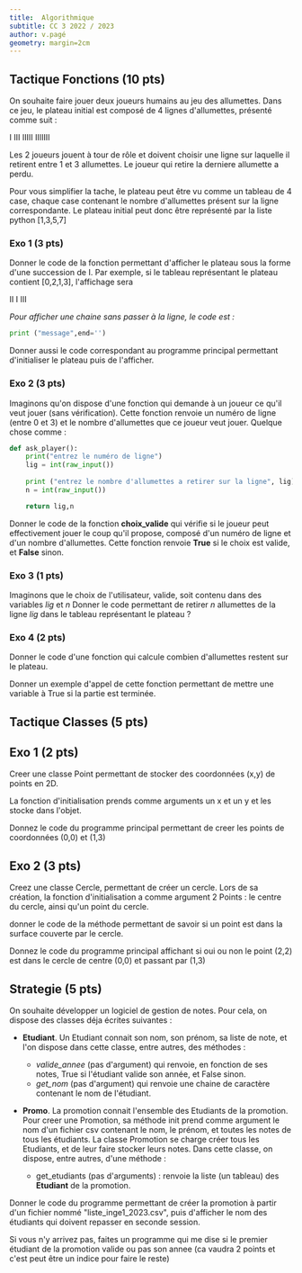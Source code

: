 ```yaml
---
title:  Algorithmique 
subtitle: CC 3 2022 / 2023
author: v.pagé
geometry: margin=2cm
---
```


## Tactique Fonctions (10 pts)

On souhaite faire jouer deux joueurs humains au jeu des allumettes. Dans ce jeu,
le plateau initial est composé de 4 lignes d'allumettes, présenté comme suit :

I
III
IIIII
IIIIIII

Les 2 joueurs jouent à tour de rôle et doivent choisir une ligne sur laquelle il retirent entre 1 et 3 allumettes. Le joueur qui retire la derniere allumette a perdu.

Pour vous simplifier la tache, le plateau peut être vu comme un tableau de 4 case, chaque case contenant le nombre d'allumettes présent sur la ligne correspondante. Le plateau initial peut donc être représenté par la liste python [1,3,5,7]

### Exo 1 (3 pts)
Donner le code de la fonction permettant d'afficher le plateau sous la forme d'une succession de I. Par exemple, si le tableau représentant le plateau contient [0,2,1,3], l'affichage sera
 

II
I
III

*Pour afficher une chaine sans passer à la ligne, le code est :*
```python
print ("message",end='')
```

Donner aussi le code correspondant au programme principal permettant d'initialiser le plateau puis de l'afficher.

### Exo 2 (3 pts)
Imaginons qu'on dispose d'une fonction qui demande à un joueur ce qu'il veut jouer (sans vérification). Cette fonction renvoie un numéro de ligne (entre 0 et 3) et le nombre d'allumettes que ce joueur veut jouer. Quelque chose comme :

```python
def ask_player():
    print("entrez le numéro de ligne")
    lig = int(raw_input())
    
    print ("entrez le nombre d'allumettes a retirer sur la ligne", lig)
    n = int(raw_input())

    return lig,n
```

Donner le code de la fonction **choix_valide** qui vérifie si le joueur peut effectivement jouer le coup qu'il propose, composé d'un numéro de ligne et d'un nombre d'allumettes. Cette fonction renvoie **True** si le choix est valide, et **False** sinon.

### Exo 3 (1 pts)
Imaginons que le choix de l'utilisateur, valide, soit contenu dans des variables *lig* et *n*
Donner le code permettant de retirer *n* allumettes de la ligne *lig* dans le tableau représentant le plateau ?

### Exo 4 (2 pts)
Donner le code d'une fonction qui calcule combien d'allumettes restent sur le plateau.

Donner un exemple d'appel de cette fonction permettant de mettre une variable à True si la partie est terminée.

## Tactique Classes (5 pts)

## Exo 1 (2 pts)
Creer une classe Point permettant de stocker des coordonnées (x,y) de points en 2D.

La fonction d'initialisation prends comme arguments un x et un y et les stocke dans l'objet.

Donnez le code du programme principal permettant de creer les points de coordonnées (0,0) et (1,3)

## Exo 2 (3 pts)
Creez une classe Cercle, permettant de créer un cercle. Lors de sa création, la fonction d'initialisation a comme argument 2 Points : le centre du cercle, ainsi qu'un point du cercle.

donner le code de la méthode permettant de savoir si un point est dans la surface couverte par le cercle.

Donnez le code du programme principal affichant si oui ou non le point (2,2) est dans le cercle de centre (0,0) et passant par (1,3)

## Strategie (5 pts)

On souhaite développer un logiciel de gestion de notes.
Pour cela, on dispose des classes déja écrites suivantes :

- **Etudiant**. Un Etudiant connait son nom, son prénom, sa liste de note, et l'on dispose dans cette classe, entre autres, des méthodes :

    - *valide_annee* (pas d'argument) qui renvoie, en fonction de ses notes, True si l'étudiant valide son année, et False sinon.
    - *get_nom* (pas d'argument) qui renvoie une chaine de caractère contenant le nom de l'étudiant.

- **Promo**. La promotion connait l'ensemble des Etudiants de la promotion. Pour creer une Promotion, sa méthode init prend comme argument le nom d'un fichier csv contenant le nom, le prénom, et toutes les notes de tous les étudiants. La classe Promotion se charge créer tous les Etudiants, et de leur faire stocker leurs notes. Dans cette classe, on dispose, entre autres, d'une méthode :

    - get_etudiants (pas d'arguments) : renvoie la liste (un tableau) des **Etudiant** de la promotion.

Donner le code du programme permettant de créer la promotion à partir d'un fichier nommé "liste_inge1_2023.csv", puis d'afficher le nom des étudiants qui doivent repasser en seconde session.

Si vous n'y arrivez pas, faites un programme qui me dise si le premier étudiant de la promotion valide ou pas son annee (ca vaudra 2 points et c'est peut être un indice pour faire le reste)

